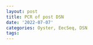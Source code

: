 ```yaml
---
layout: post
title: PCR of post DSN
date: '2022-07-07'
categories: Oyster, EecSeq, DSN
tags: 
---
```

